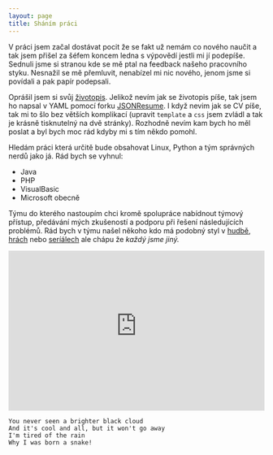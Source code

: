 ```yaml
---
layout: page
title: Sháním práci
---
```


V práci jsem začal dostávat pocit že se fakt už nemám co nového naučit a tak jsem přišel za šéfem koncem ledna s výpovědí jestli mi jí podepíše. Sednuli jsme si stranou kde se mě ptal na feedback našeho pracovního styku. Nesnažil se mě přemluvit, nenabízel mi nic nového, jenom jsme si povídali a pak papír podepsali.

Oprášil jsem si svůj [životopis](http://www.suki.wtf/cv). Jelikož nevím jak se životopis píše, tak jsem ho napsal v YAML pomocí forku [JSONResume](https://github.com/davidjb/cv). I když nevim jak se CV píše, tak mi to šlo bez větších komplikací (upravit `template` a `css` jsem zvládl a tak je krásně tisknutelný na dvě stránky). Rozhodně nevím kam bych ho měl poslat a byl bych moc rád kdyby mi s tím někdo pomohl.

Hledám práci která určitě bude obsahovat Linux, Python a tým správných nerdů jako já. Rád bych se vyhnul:
* Java
* PHP
* VisualBasic
* Microsoft obecně

Týmu do kterého nastoupím chci kromě spolupráce nabídnout týmový přístup, předávání mých zkušeností a podporu při řešení následujících problémů. Rád bych v týmu našel někoho kdo má podobný styl v [hudbě](https://www.last.fm/user/SukiCZ), [hrách](https://steamcommunity.com/id/SukiCZ/) nebo [seríálech](https://trakt.tv/users/fuckyeahsuki) ale chápu že *každý jsme jiný.*


<iframe width="100%" height="315" src="https://www.youtube-nocookie.com/embed/Xhkzir7YANs?rel=0&amp;showinfo=0" frameborder="0" allow="autoplay; encrypted-media" allowfullscreen></iframe>

```
You never seen a brighter black cloud
And it's cool and all, but it won't go away
I'm tired of the rain
Why I was born a snake!
```